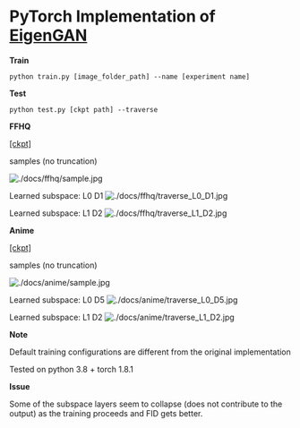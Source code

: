 # PyTorch Implementation of [EigenGAN](https://arxiv.org/pdf/2104.12476.pdf) 


**Train**
```
python train.py [image_folder_path] --name [experiment name]
```


**Test**
```
python test.py [ckpt path] --traverse
```


**FFHQ** 

[[ckpt]](https://drive.google.com/file/d/1WNHlNibrgEo0elVB-epS5GO2J0YzkvNC/view?usp=sharing)

samples (no truncation)

![./docs/ffhq/sample.jpg](./docs/ffhq/sample.jpg)

Learned subspace: L0 D1
![./docs/ffhq/traverse_L0_D1.jpg](./docs/ffhq/traverse_L0_D1.jpg)

Learned subspace: L1 D2
![./docs/ffhq/traverse_L1_D2.jpg](./docs/ffhq/traverse_L1_D2.jpg)


**Anime**

[[ckpt]](https://drive.google.com/file/d/1NO6oXs4yvtIidirXqG9HxbEyHS9l8jdR/view?usp=sharing)

samples (no truncation)

![./docs/anime/sample.jpg](./docs/anime/sample.jpg)

Learned subspace: L0 D5
![./docs/anime/traverse_L0_D5.jpg](./docs/anime/traverse_L0_D5.jpg)

Learned subspace: L1 D2
![./docs/anime/traverse_L1_D2.jpg](./docs/anime/traverse_L1_D2.jpg)



**Note** 

Default training configurations are different from the original implementation 

Tested on python 3.8 + torch 1.8.1


**Issue**

Some of the subspace layers seem to collapse (does not contribute to the output) as the training proceeds and FID gets better.
